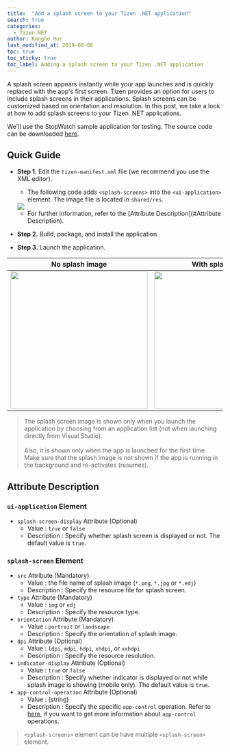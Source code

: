```yaml
---
title:  "Add a splash screen to your Tizen .NET application"
search: true
categories:
  - Tizen.NET
author: Kangho Hur
last_modified_at: 2019-08-08
toc: true
toc_sticky: true
toc_label: Adding a splash screen to your Tizen .NET application
---
```


A splash screen appears instantly while your app launches and is quickly replaced with the app's first screen. Tizen provides an option for users to include splash screens in their applications. Splash screens can be customized based on orientation and resolution.
In this post, we take a look at how to add splash screens to your Tizen .NET applications. 

We'll use the StopWatch sample application for testing. The source code can be downloaded [here](https://github.com/Samsung/Tizen-CSharp-Samples/tree/master/Wearable/XStopWatch).

## Quick Guide 

- **Step 1.** Edit the `tizen-manifest.xml` file (we recommend you use the XML editor).
  - The following code adds `<splash-screens>` into the `<ui-application>` element. The image file is located in `shared/res`.

  <img src="https://user-images.githubusercontent.com/1029134/62266973-6f173800-b465-11e9-9fbc-5338b5032f06.png">
  
  - For further information, refer to the [Attribute Description](#Attribute Description).
  
- **Step 2.** Build, package, and install the application.

- **Step 3.** Launch the application.

| **No splash image** | **With splash image** |
|-|-|
|<img src="https://user-images.githubusercontent.com/1029134/62266998-88b87f80-b465-11e9-8d81-d317c6e2e365.gif" width="320"/> | <img src="https://user-images.githubusercontent.com/1029134/62267001-8a824300-b465-11e9-85bf-5feed6181b1f.gif" width="320"/>|

> The splash screen image is shown only when you launch the application by choosing from an application list (not when launching directly from Visual Studio).<br><br>
> Also, it is shown only when the app is launched for the first time. Make sure that the splash image is not shown if the app is running in the background and re-activates (resumes).

## Attribute Description

### `ui-application` Element
- `splash-screen-display` Attribute (Optional)
  - Value : `true` or `false`
  - Description : Specify whether splash screen is displayed or not. The default value is `true`.

### `splash-screen` Element 
- `src` Attribute (Mandatory)
  - Value : the file name of splash image (`*.png`, `*.jpg` or `*.edj`)
  - Description : Specify the resource file for splash screen.
- `type` Attribute (Mandatory)
  - Value : `img` or `edj`
  - Description : Specify the resource type.
- `orientation` Attribute (Mandatory)
  - Value : `portrait` or `landscape`
  - Description : Specify the orientation of splash image.
- `dpi` Attribute (Optional)
  - Value : `ldpi`, `mdpi`, `hdpi`, `xhdpi`, or `xxhdpi`
  - Description : Specify the resource resolution.
- `indicator-display` Attribute (Optional)
  - Value : `true` or `false`
  - Description : Specify whether indicator is displayed or not while splash image is showing (mobile only). The default value is `true`.
- `app-control-operation` Attribute (Optional)
  - Value : (string)
  - Description : Specify the specific `app-control` operation. Refer to [here](https://developer.tizen.org/development/guides/.net-application/application-management/application-controls?langredirect=1), if you want to get more information about `app-control` operations.
 
 > `<splash-screens>` element can be have multiple `<splash-screen>` element.
 
  
